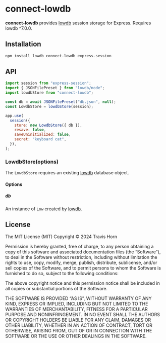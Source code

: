 # connect-lowdb

**connect-lowdb** provides [lowdb](https://github.com/typicode/lowdb) session
storage for Express. Requires lowdb ^7.0.0.

## Installation

```bash
npm install lowdb connect-lowdb express-session
```

## API

```javascript
import session from "express-session";
import { JSONFilePreset } from "lowdb/node";
import lowdbStore from "connect-lowdb";

const db = await JSONFilePreset("db.json", null);
const LowdbStore = lowdbStore(session);

app.use(
  session({
    store: new LowdbStore({ db }),
    resave: false,
    saveUninitialized: false,
    secret: "keyboard cat",
  }),
);
```

### LowdbStore(options)

The `LowdbStore` requires an existing [lowdb](https://github.com/typicode/lowdb)
database object.

#### Options

##### db

An instance of `Low` created by [lowdb](https://github.com/typicode/lowdb).

## License

The MIT License (MIT)
Copyright © 2024 Travis Horn

Permission is hereby granted, free of charge, to any person obtaining a copy of
this software and associated documentation files (the “Software”), to deal in
the Software without restriction, including without limitation the rights to
use, copy, modify, merge, publish, distribute, sublicense, and/or sell copies of
the Software, and to permit persons to whom the Software is furnished to do so,
subject to the following conditions:

The above copyright notice and this permission notice shall be included in all
copies or substantial portions of the Software.

THE SOFTWARE IS PROVIDED “AS IS”, WITHOUT WARRANTY OF ANY KIND, EXPRESS OR
IMPLIED, INCLUDING BUT NOT LIMITED TO THE WARRANTIES OF MERCHANTABILITY, FITNESS
FOR A PARTICULAR PURPOSE AND NONINFRINGEMENT. IN NO EVENT SHALL THE AUTHORS OR
COPYRIGHT HOLDERS BE LIABLE FOR ANY CLAIM, DAMAGES OR OTHER LIABILITY, WHETHER
IN AN ACTION OF CONTRACT, TORT OR OTHERWISE, ARISING FROM, OUT OF OR IN
CONNECTION WITH THE SOFTWARE OR THE USE OR OTHER DEALINGS IN THE SOFTWARE.
